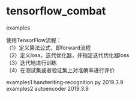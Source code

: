 # tensorflow_combat
examples

使用TensorFlow流程：  
（1）定义算法公式，即forward流程  
（2）定义loss，迭代优化器，并指定迭代优化器loss  
（3）迭代地进行训练  
（4）在测试集或者验证集上对准确率进行评价  


examples1 handwriting-recognition.py      2019.3.9  
examples2 autoencoder   2019.3.9  

